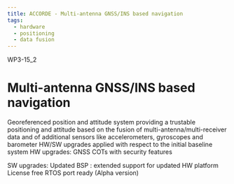 ```yaml
---
title: ACCORDE - Multi-antenna GNSS/INS based navigation
tags:
  - hardware
  - positioning
  - data fusion
---
```


WP3-15_2

# Multi-antenna GNSS/INS based navigation

Georeferenced position and attitude system providing a trustable positioning and attitude based on the fusion of multi-antenna/multi-receiver data and of additional sensors like accelerometers, gyroscopes and barometer
HW/SW upgrades applied with respect to the initial baseline system
HW upgrades:
GNSS COTs with security features

SW upgrades:
Updated BSP : extended support for updated HW platform
License free RTOS port ready (Alpha version)



